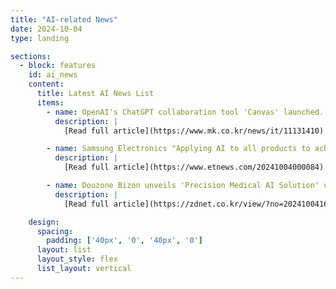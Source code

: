 ```yaml
---
title: "AI-related News"
date: 2024-10-04
type: landing

sections:
  - block: features
    id: ai_news
    content:
      title: Latest AI News List
      items:
        - name: OpenAI's ChatGPT collaboration tool 'Canvas' launched... Targeting AI collaboration tools
          description: |
            [Read full article](https://www.mk.co.kr/news/it/11131410)

        - name: Samsung Electronics "Applying AI to all products to achieve personalization"
          description: |
            [Read full article](https://www.etnews.com/20241004000084)

        - name: Douzone Bizon unveils 'Precision Medical AI Solution' usable in hospitals
          description: |
            [Read full article](https://zdnet.co.kr/view/?no=20241004164127)

    design:
      spacing:
        padding: ['40px', '0', '40px', '0']
      layout: list
      layout_style: flex
      list_layout: vertical
---
```

